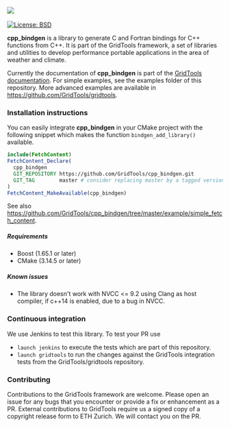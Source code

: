 <a href="https://GridTools.github.io/gridtools"><img src="https://gridtools.github.io/gridtools/latest/_static/logo.svg"/></a>
<br/><br/>
<a target="_blank" href="https://opensource.org/licenses/BSD-3-Clause">![License: BSD][BSD.License]</a>

**cpp_bindgen** is a library to generate C and Fortran bindings for C++ functions from C++. It is part of the GridTools framework, a set of libraries and utilities to develop performance portable applications in the area of weather and climate.

Currently the documentation of **cpp_bindgen** is part of the [GridTools documentation](https://gridtools.github.io/gridtools/latest/user_manual/user_manual.html#interfacing-to-other-programming-languages). For simple examples, see the examples folder of this repository. More advanced examples are available in https://github.com/GridTools/gridtools.

### Installation instructions

You can easily integrate **cpp_bindgen** in your CMake project with the following snippet which makes the function `bindgen_add_library()` available.

```cmake
include(FetchContent)
FetchContent_Declare(
  cpp_bindgen
  GIT_REPOSITORY https://github.com/GridTools/cpp_bindgen.git
  GIT_TAG        master # consider replacing master by a tagged version
)
FetchContent_MakeAvailable(cpp_bindgen)
```

See also https://github.com/GridTools/cpp_bindgen/tree/master/example/simple_fetch_content.

##### Requirements

- Boost (1.65.1 or later)
- CMake (3.14.5 or later)

##### Known issues

- The library doesn't work with NVCC <= 9.2 using Clang as host compiler, if c++14 is enabled, due to a bug in NVCC.

### Continuous integration

We use Jenkins to test this library. To test your PR use
- `launch jenkins` to execute the tests which are part of this repository.
- `launch gridtools` to run the changes against the GridTools integration tests from the GridTools/gridtools repository.

### Contributing

Contributions to the GridTools framework are welcome. Please open an issue for any bugs that you encounter or provide a fix or enhancement as a PR. External contributions to GridTools require us a signed copy of a copyright release form to ETH Zurich. We will contact you on the PR.

[BSD.License]: https://img.shields.io/badge/License-BSD--3--Clause-blue.svg
